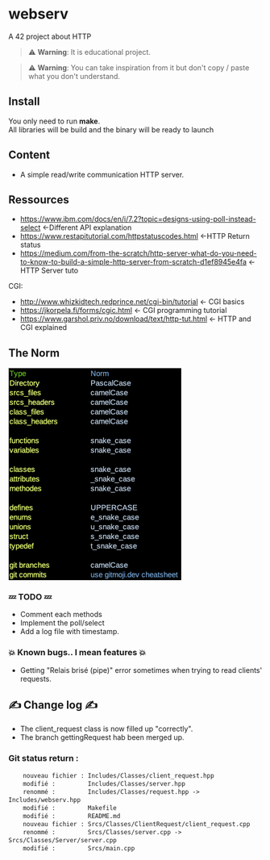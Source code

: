 # webserv
A 42 project about HTTP  

> :warning: **Warning**: It is educational project.  

> :warning: **Warning**: You can take inspiration from it but don't copy / paste what you don't understand.  

## Install  
You only need to run **make**.  
All libraries will be build and the binary will be ready to launch  

## Content
* A simple read/write communication HTTP server.  
 
## Ressources  
* https://www.ibm.com/docs/en/i/7.2?topic=designs-using-poll-instead-select     <-Different API explanation  
* https://www.restapitutorial.com/httpstatuscodes.html  <-HTTP Return status  
* https://medium.com/from-the-scratch/http-server-what-do-you-need-to-know-to-build-a-simple-http-server-from-scratch-d1ef8945e4fa      <-HTTP Server tuto  
 
 CGI:
* http://www.whizkidtech.redprince.net/cgi-bin/tutorial  <- CGI basics
* https://jkorpela.fi/forms/cgic.html  <- CGI programming tutorial
* https://www.garshol.priv.no/download/text/http-tut.html <- HTTP and CGI explained
 
## The Norm
<img align="center" src="Norm.png" alt="Screenshot of the project norm" />

### :zzz: TODO :zzz:  
*  Comment each methods  
*  Implement the poll/select  
*  Add a log file with timestamp.  
### :boom: Known bugs.. I mean features :boom:  
* Getting "Relais brisé (pipe)" error sometimes when trying to read clients' requests.  

## :writing_hand: Change log :writing_hand:  
* The client_request class is now filled up "correctly".  
* The branch gettingRequest hab been merged up.  

### Git status return :

        nouveau fichier : Includes/Classes/client_request.hpp
        modifié :         Includes/Classes/server.hpp
        renommé :         Includes/Classes/request.hpp -> Includes/webserv.hpp
        modifié :         Makefile
        modifié :         README.md
        nouveau fichier : Srcs/Classes/ClientRequest/client_request.cpp
        renommé :         Srcs/Classes/server.cpp -> Srcs/Classes/Server/server.cpp
        modifié :         Srcs/main.cpp
